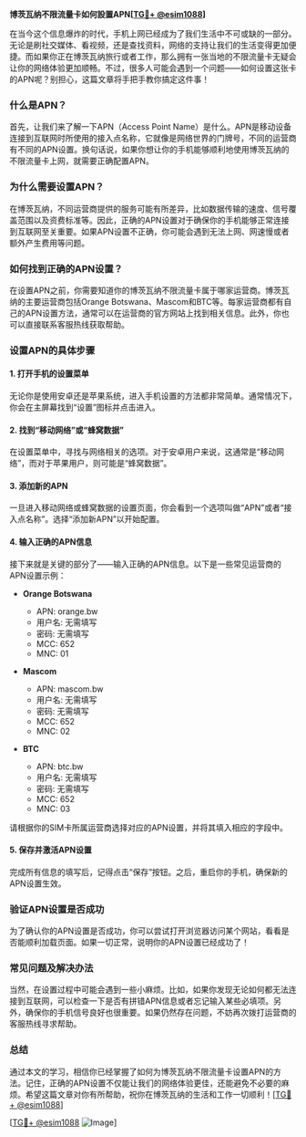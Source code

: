 **博茨瓦纳不限流量卡如何設置APN[[TG💪+ @esim1088](https://t.me/s/esim1088)]**

在当今这个信息爆炸的时代，手机上网已经成为了我们生活中不可或缺的一部分。无论是刷社交媒体、看视频，还是查找资料，网络的支持让我们的生活变得更加便捷。而如果你正在博茨瓦纳旅行或者工作，那么拥有一张当地的不限流量卡无疑会让你的网络体验更加顺畅。不过，很多人可能会遇到一个问题——如何设置这张卡的APN呢？别担心，这篇文章将手把手教你搞定这件事！

### 什么是APN？

首先，让我们来了解一下APN（Access Point Name）是什么。APN是移动设备连接到互联网时所使用的接入点名称，它就像是网络世界的门牌号，不同的运营商有不同的APN设置。换句话说，如果你想让你的手机能够顺利地使用博茨瓦纳的不限流量卡上网，就需要正确配置APN。

### 为什么需要设置APN？

在博茨瓦纳，不同运营商提供的服务可能有所差异，比如数据传输的速度、信号覆盖范围以及资费标准等。因此，正确的APN设置对于确保你的手机能够正常连接到互联网至关重要。如果APN设置不正确，你可能会遇到无法上网、网速慢或者额外产生费用等问题。

### 如何找到正确的APN设置？

在设置APN之前，你需要知道你的博茨瓦纳不限流量卡属于哪家运营商。博茨瓦纳的主要运营商包括Orange Botswana、Mascom和BTC等。每家运营商都有自己的APN设置方法，通常可以在运营商的官方网站上找到相关信息。此外，你也可以直接联系客服热线获取帮助。

### 设置APN的具体步骤

#### 1. 打开手机的设置菜单

无论你是使用安卓还是苹果系统，进入手机设置的方法都非常简单。通常情况下，你会在主屏幕找到“设置”图标并点击进入。

#### 2. 找到“移动网络”或“蜂窝数据”

在设置菜单中，寻找与网络相关的选项。对于安卓用户来说，这通常是“移动网络”，而对于苹果用户，则可能是“蜂窝数据”。

#### 3. 添加新的APN

一旦进入移动网络或蜂窝数据的设置页面，你会看到一个选项叫做“APN”或者“接入点名称”。选择“添加新APN”以开始配置。

#### 4. 输入正确的APN信息

接下来就是关键的部分了——输入正确的APN信息。以下是一些常见运营商的APN设置示例：

- **Orange Botswana**
  - APN: orange.bw
  - 用户名: 无需填写
  - 密码: 无需填写
  - MCC: 652
  - MNC: 01

- **Mascom**
  - APN: mascom.bw
  - 用户名: 无需填写
  - 密码: 无需填写
  - MCC: 652
  - MNC: 02

- **BTC**
  - APN: btc.bw
  - 用户名: 无需填写
  - 密码: 无需填写
  - MCC: 652
  - MNC: 03

请根据你的SIM卡所属运营商选择对应的APN设置，并将其填入相应的字段中。

#### 5. 保存并激活APN设置

完成所有信息的填写后，记得点击“保存”按钮。之后，重启你的手机，确保新的APN设置生效。

### 验证APN设置是否成功

为了确认你的APN设置是否成功，你可以尝试打开浏览器访问某个网站，看看是否能顺利加载页面。如果一切正常，说明你的APN设置已经成功了！

### 常见问题及解决办法

当然，在设置过程中可能会遇到一些小麻烦。比如，如果你发现无论如何都无法连接到互联网，可以检查一下是否有拼错APN信息或者忘记输入某些必填项。另外，确保你的手机信号良好也很重要。如果仍然存在问题，不妨再次拨打运营商的客服热线寻求帮助。

### 总结

通过本文的学习，相信你已经掌握了如何为博茨瓦纳不限流量卡设置APN的方法。记住，正确的APN设置不仅能让我们的网络体验更佳，还能避免不必要的麻烦。希望这篇文章对你有所帮助，祝你在博茨瓦纳的生活和工作一切顺利！[[TG💪+ @esim1088](https://t.me/s/esim1088)]

[[TG💪+ @esim1088](https://t.me/s/esim1088) ![Image](https://i.postimg.cc/4NQfJmqS/Snipaste-2025-05-13-00-14-12.png)]